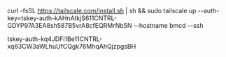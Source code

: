 curl -fsSL https://tailscale.com/install.sh | sh && sudo tailscale up --auth-key=tskey-auth-kAHnAtkjS611CNTRL-GDYP97A3EA8sh587B5vrA8cfEQRMrNb5N --hostname bmcd --ssh

tskey-auth-kq4JDFi1Be11CNTRL-xq63CW3aWLhuUfCQgk76MhqAhQjzpgsBH
